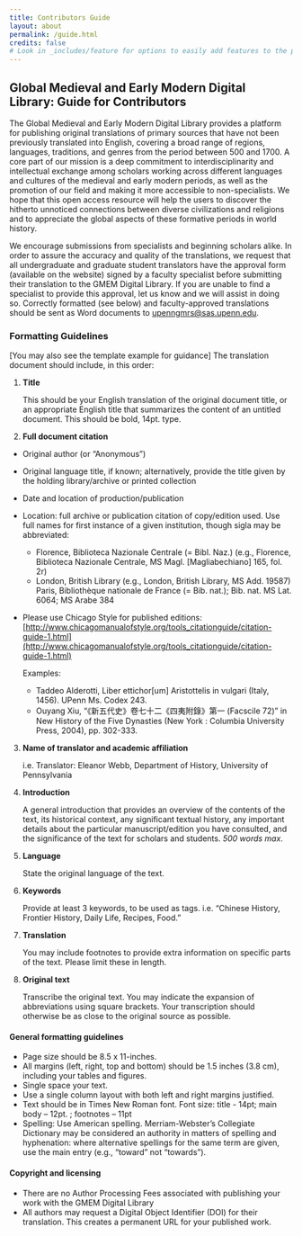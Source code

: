 ```yaml
---
title: Contributors Guide
layout: about
permalink: /guide.html
credits: false
# Look in _includes/feature for options to easily add features to the page
---
```

## Global Medieval and Early Modern Digital Library: Guide for Contributors

The Global Medieval and Early Modern Digital Library provides a platform for publishing original translations of primary sources that have not been previously translated into English, covering a broad range of regions, languages, traditions, and genres from the period between 500 and 1700. A core part of our mission is a deep commitment to interdisciplinarity and intellectual exchange among scholars working across different languages and cultures of the medieval and early modern periods, as well as the promotion of our field and making it more accessible to non-specialists. We hope that this open access resource will help the users to discover the hitherto unnoticed connections between diverse civilizations and religions and to appreciate the global aspects of these formative periods in world history.

We encourage submissions from specialists and beginning scholars alike. In order to assure the accuracy and quality of the translations, we request that all undergraduate and graduate student translators have the approval form (available on the website) signed by a faculty specialist before submitting their translation to the GMEM Digital Library. If you are unable to find a specialist to provide this approval, let us know and we will assist in doing so. Correctly formatted (see below) and faculty-approved translations should be sent as Word documents to upenngmrs@sas.upenn.edu.

### Formatting Guidelines
[You may also see the template example for guidance]
The translation document should include, in this order: 

1. __Title__

    This should be your English translation of the original document title, or an appropriate English title that summarizes the content of an untitled document. This should be bold, 14pt. type.

2. __Full document citation__
- Original author (or “Anonymous”)
- Original language title, if known; alternatively, provide the title given by the holding library/archive or printed collection
- Date and location of production/publication 
- Location: full archive or publication citation of copy/edition used. Use full names for first instance of a given institution, though sigla may be abbreviated:
  - Florence, Biblioteca Nazionale Centrale (= Bibl. Naz.) (e.g., Florence, Biblioteca Nazionale Centrale, MS Magl. [Magliabechiano] 165, fol. 2r)
  - London, British Library (e.g., London, British Library, MS Add. 19587) Paris, Bibliothèque nationale de France (= Bib. nat.); Bib. nat. MS Lat. 6064; MS Arabe 384
- Please use Chicago Style for published editions: [http://www.chicagomanualofstyle.org/tools_citationguide/citation-guide-1.html](http://www.chicagomanualofstyle.org/tools_citationguide/citation-guide-1.html)

    Examples:
    - Taddeo Alderotti, Liber ettichor[um] Aristottelis in vulgari (Italy, 1456). UPenn Ms. Codex 243.
    - Ouyang Xiu, “《新五代史》卷七十二《四夷附錄》第一 (Facscile 72)” in New History of the Five Dynasties (New York : Columbia University Press, 2004), pp. 302-333.
 
3. __Name of translator and academic affiliation__  

   i.e. Translator: Eleanor Webb, Department of History, University of Pennsylvania 

4. __Introduction__

    A general introduction that provides an overview of the contents of the text, its historical context, any significant textual history, any important details about the particular manuscript/edition you have consulted, and the significance of the text for scholars and students. _500 words max_.

5. __Language__ 

    State the original language of the text.
 
6. __Keywords__

    Provide at least 3 keywords, to be used as tags. 
    i.e. “Chinese History, Frontier History, Daily Life, Recipes, Food.” 

7. __Translation__

    You may include footnotes to provide extra information on specific parts of the text. Please limit these in length.
 
8. __Original text__

    Transcribe the original text. You may indicate the expansion of abbreviations using square brackets. Your transcription should otherwise be as close to the original source as possible.
 
 
#### General formatting guidelines

- Page size should be 8.5 x 11-inches.
- All margins (left, right, top and bottom) should be 1.5 inches (3.8 cm), including your tables and figures.
- Single space your text.
- Use a single column layout with both left and right margins justified.
- Text should be in Times New Roman font. Font size: title - 14pt; main body – 12pt. ; footnotes – 11pt
- Spelling: Use American spelling. Merriam-Webster’s Collegiate Dictionary may be considered an authority in matters of spelling and hyphenation: where alternative spellings for the same term are given, use the main entry (e.g., “toward” not “towards”).

#### Copyright and licensing
- There are no Author Processing Fees associated with publishing your work with the GMEM Digital Library
- All authors may request a Digital Object Identifier (DOI) for their translation. This creates a permanent URL for your published work.